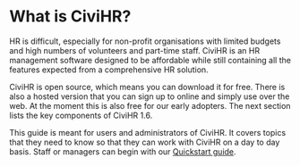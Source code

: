 What is CiviHR?
====================================

HR is difficult, especially for non-profit organisations with limited budgets and high numbers of volunteers and part-time staff. CiviHR is an HR management software designed to be affordable while still containing all the features expected from a comprehensive HR solution.


CiviHR is open source, which means you can download it for free. There is also a hosted version that you can sign up to online and simply use over the web. At the moment this is also free for our early adopters. The next section lists the key components of CiviHR 1.6.


This guide is meant for users and administrators of CiviHR. It covers topics that they need to know so that they can work with CiviHR on a day to day basis. Staff or managers can begin with our [Quickstart guide](/docs/staff-managers-quickstart.md).
